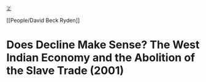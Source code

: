[🇿](zotero://select/library/items/ESY3VIEJ)

[[People/David Beck Ryden]] 
# Does Decline Make Sense? The West Indian Economy and the Abolition of the Slave Trade (2001)


